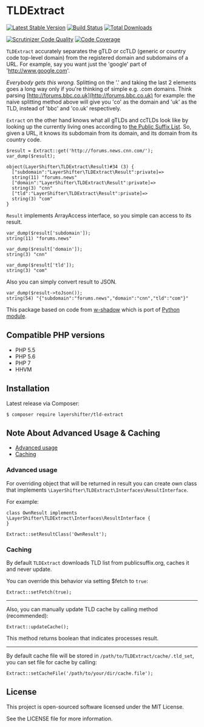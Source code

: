 # TLDExtract

[![Latest Stable Version](https://poser.pugx.org/layershifter/tld-extract/v/stable)](https://packagist.org/packages/layershifter/tld-extract)
[![Build Status](https://travis-ci.org/layershifter/TLDExtract.svg)](https://travis-ci.org/layershifter/TLDExtract)
[![Total Downloads](https://poser.pugx.org/layershifter/tld-extract/downloads)](https://packagist.org/packages/layershifter/tld-extract)

[![Scrutinizer Code Quality](https://scrutinizer-ci.com/g/layershifter/TLDExtract/badges/quality-score.png?b=master)](https://scrutinizer-ci.com/g/layershifter/TLDExtract/?branch=master)
[![Code Coverage](https://scrutinizer-ci.com/g/layershifter/TLDExtract/badges/coverage.png?b=master)](https://scrutinizer-ci.com/g/layershifter/TLDExtract/?branch=master)

`TLDExtract` accurately separates the gTLD or ccTLD (generic or country code
top-level domain) from the registered domain and subdomains of a URL. For
example, say you want just the 'google' part of 'http://www.google.com'.

*Everybody gets this wrong.* Splitting on the '.' and taking the last 2
elements goes a long way only if you're thinking of simple e.g. .com
domains. Think parsing
[http://forums.bbc.co.uk](http://forums.bbc.co.uk) for example: the naive
splitting method above will give you 'co' as the domain and 'uk' as the TLD,
instead of 'bbc' and 'co.uk' respectively.

`Extract` on the other hand knows what all gTLDs and ccTLDs look like by
looking up the currently living ones according to
[the Public Suffix List](http://www.publicsuffix.org). So,
given a URL, it knows its subdomain from its domain, and its domain from its
country code.

    $result = Extract::get('http://forums.news.cnn.com/');
    var_dump($result);
    
    object(LayerShifter\TLDExtract\Result)#34 (3) {
      ["subdomain":"LayerShifter\TLDExtract\Result":private]=>
      string(11) "forums.news"
      ["domain":"LayerShifter\TLDExtract\Result":private]=>
      string(3) "cnn"
      ["tld":"LayerShifter\TLDExtract\Result":private]=>
      string(3) "com"
    }

`Result` implements ArrayAccess interface, so you simple can access to its result.

    var_dump($result['subdomain']);
    string(11) "forums.news"
    
    var_dump($result['domain']);
    string(3) "cnn"
    
    var_dump($result['tld']);
    string(3) "com"
    
Also you can simply convert result to JSON.
    
    var_dump($result->toJson());
    string(54) "{"subdomain":"forums.news","domain":"cnn","tld":"com"}"

This package based on code from [w-shadow](http://w-shadow.com/blog/2012/08/28/tldextract/)
which is port of [Python module](https://github.com/john-kurkowski/tldextract).

## Compatible PHP versions
- PHP 5.5
- PHP 5.6
- PHP 7
- HHVM

## Installation

Latest release via Composer:

    $ composer require layershifter/tld-extract

## Note About Advanced Usage & Caching

- [Advanced usage](#note-advanced)
- [Caching](#note-caching)

### <a name="note-advanced"></a> Advanced usage

For overriding object that will be returned in result you can create own class that implements `\LayerShifter\TLDExtract\Interfaces\ResultInterface`.

For example:

    class OwnResult implements \LayerShifter\TLDExtract\Interfaces\ResultInterface {
    }
    
    Extract::setResultClass('OwnResult');

### <a name="note-caching"></a> Caching

By default `TLDExtract` downloads TLD list from publicsuffix.org, caches it and never update.

You can override this behavior via setting $fetch to `true`:

    Extract::setFetch(true);

---

Also, you can manually update TLD cache by calling method (recommended):

    Extract::updateCache();
    
This method returns boolean that indicates processes result.

---

By default cache file will be stored in `/path/to/TLDExtract/cache/.tld_set`, you can set file for cache by calling:

    Extract::setCacheFile('/path/to/your/dir/cache.file');

License
-------

This project is open-sourced software licensed under the MIT License.

See the LICENSE file for more information.
